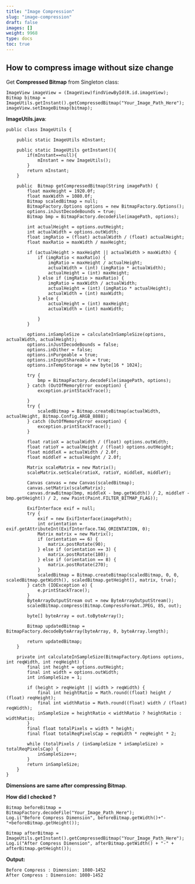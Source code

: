 ```yaml
---
title: "Image Compression"
slug: "image-compression"
draft: false
images: []
weight: 9968
type: docs
toc: true
---
```


## How to compress image without size change
Get **Compressed Bitmap** from Singleton class:

    ImageView imageView = (ImageView)findViewById(R.id.imageView);
    Bitmap bitmap = ImageUtils.getInstant().getCompressedBitmap("Your_Image_Path_Here");
    imageView.setImageBitmap(bitmap);

**ImageUtils.java**: 

    public class ImageUtils {
    
        public static ImageUtils mInstant;
    
        public static ImageUtils getInstant(){
            if(mInstant==null){
                mInstant = new ImageUtils();
            }
            return mInstant;
        }
    
        public  Bitmap getCompressedBitmap(String imagePath) {
            float maxHeight = 1920.0f;
            float maxWidth = 1080.0f;
            Bitmap scaledBitmap = null;
            BitmapFactory.Options options = new BitmapFactory.Options();
            options.inJustDecodeBounds = true;
            Bitmap bmp = BitmapFactory.decodeFile(imagePath, options);
    
            int actualHeight = options.outHeight;
            int actualWidth = options.outWidth;
            float imgRatio = (float) actualWidth / (float) actualHeight;
            float maxRatio = maxWidth / maxHeight;
    
            if (actualHeight > maxHeight || actualWidth > maxWidth) {
                if (imgRatio < maxRatio) {
                    imgRatio = maxHeight / actualHeight;
                    actualWidth = (int) (imgRatio * actualWidth);
                    actualHeight = (int) maxHeight;
                } else if (imgRatio > maxRatio) {
                    imgRatio = maxWidth / actualWidth;
                    actualHeight = (int) (imgRatio * actualHeight);
                    actualWidth = (int) maxWidth;
                } else {
                    actualHeight = (int) maxHeight;
                    actualWidth = (int) maxWidth;
    
                }
            }
    
            options.inSampleSize = calculateInSampleSize(options, actualWidth, actualHeight);
            options.inJustDecodeBounds = false;
            options.inDither = false;
            options.inPurgeable = true;
            options.inInputShareable = true;
            options.inTempStorage = new byte[16 * 1024];
    
            try {
                bmp = BitmapFactory.decodeFile(imagePath, options);
            } catch (OutOfMemoryError exception) {
                exception.printStackTrace();
    
            }
            try {
                scaledBitmap = Bitmap.createBitmap(actualWidth, actualHeight, Bitmap.Config.ARGB_8888);
            } catch (OutOfMemoryError exception) {
                exception.printStackTrace();
            }
    
            float ratioX = actualWidth / (float) options.outWidth;
            float ratioY = actualHeight / (float) options.outHeight;
            float middleX = actualWidth / 2.0f;
            float middleY = actualHeight / 2.0f;
    
            Matrix scaleMatrix = new Matrix();
            scaleMatrix.setScale(ratioX, ratioY, middleX, middleY);
    
            Canvas canvas = new Canvas(scaledBitmap);
            canvas.setMatrix(scaleMatrix);
            canvas.drawBitmap(bmp, middleX - bmp.getWidth() / 2, middleY - bmp.getHeight() / 2, new Paint(Paint.FILTER_BITMAP_FLAG));
    
            ExifInterface exif = null;
            try {
                exif = new ExifInterface(imagePath);
                int orientation = exif.getAttributeInt(ExifInterface.TAG_ORIENTATION, 0);
                Matrix matrix = new Matrix();
                if (orientation == 6) {
                    matrix.postRotate(90);
                } else if (orientation == 3) {
                    matrix.postRotate(180);
                } else if (orientation == 8) {
                    matrix.postRotate(270);
                }
                scaledBitmap = Bitmap.createBitmap(scaledBitmap, 0, 0, scaledBitmap.getWidth(), scaledBitmap.getHeight(), matrix, true);
            } catch (IOException e) {
                e.printStackTrace();
            }
            ByteArrayOutputStream out = new ByteArrayOutputStream();
            scaledBitmap.compress(Bitmap.CompressFormat.JPEG, 85, out);
    
            byte[] byteArray = out.toByteArray();
    
            Bitmap updatedBitmap = BitmapFactory.decodeByteArray(byteArray, 0, byteArray.length);
    
            return updatedBitmap;
        }
    
        private int calculateInSampleSize(BitmapFactory.Options options, int reqWidth, int reqHeight) {
            final int height = options.outHeight;
            final int width = options.outWidth;
            int inSampleSize = 1;
    
            if (height > reqHeight || width > reqWidth) {
                final int heightRatio = Math.round((float) height / (float) reqHeight);
                final int widthRatio = Math.round((float) width / (float) reqWidth);
                inSampleSize = heightRatio < widthRatio ? heightRatio : widthRatio;
            }
            final float totalPixels = width * height;
            final float totalReqPixelsCap = reqWidth * reqHeight * 2;
    
            while (totalPixels / (inSampleSize * inSampleSize) > totalReqPixelsCap) {
                inSampleSize++;
            }
            return inSampleSize;
        }
    }

**Dimensions are same after compressing Bitmap**.

**How did I checked ?**

 

    Bitmap beforeBitmap = BitmapFactory.decodeFile("Your_Image_Path_Here");
    Log.i("Before Compress Dimension", beforeBitmap.getWidth()+"-"+beforeBitmap.getHeight());
    
    Bitmap afterBitmap = ImageUtils.getInstant().getCompressedBitmap("Your_Image_Path_Here");
    Log.i("After Compress Dimension", afterBitmap.getWidth() + "-" + afterBitmap.getHeight());

**Output:**

    Before Compress : Dimension: 1080-1452
    After Compress : Dimension: 1080-1452



